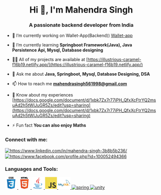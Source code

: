 <h1 align="center">Hi 👋, I'm Mahendra Singh</h1>
<h3 align="center">A passionate backend developer from India</h3>

- 🔭 I’m currently working on Wallet-App(Backend)) [Wallet-app](https://github.com/bigyanKumar/Wallet-app)

- 🌱 I’m currently learning **Springboot Framework(Java), Java Persistence Api, Mysql, Database designing**

- 👨‍💻 All of my projects are available at [https://illustrious-caramel-f16b19.netlify.app/](https://illustrious-caramel-f16b19.netlify.app/)

- 💬 Ask me about **Java, Springboot, Mysql, Database Designing, DSA**

- 📫 How to reach me **mahendrasingh561998@gmail.com**

- 📄 Know about my experiences [https://docs.google.com/document/d/1xbk7Zx7r77iPH_QfxXcFtrYQ2msuAd2h5tWIJuGR5Zs/edit?usp=sharing](https://docs.google.com/document/d/1xbk7Zx7r77iPH_QfxXcFtrYQ2msuAd2h5tWIJuGR5Zs/edit?usp=sharing)

- ⚡ Fun fact **You can also enjoy Maths**

<h3 align="left">Connect with me:</h3>
<p align="left">
<a href="https://linkedin.com/in/https://www.linkedin.com/in/mahendra-singh-3b8b5b236/" target="blank"><img align="center" src="https://raw.githubusercontent.com/rahuldkjain/github-profile-readme-generator/master/src/images/icons/Social/linked-in-alt.svg" alt="https://www.linkedin.com/in/mahendra-singh-3b8b5b236/" height="30" width="40" /></a>
<a href="https://fb.com/https://www.facebook.com/profile.php?id=100052494366" target="blank"><img align="center" src="https://raw.githubusercontent.com/rahuldkjain/github-profile-readme-generator/master/src/images/icons/Social/facebook.svg" alt="https://www.facebook.com/profile.php?id=100052494366" height="30" width="40" /></a>
</p>

<h3 align="left">Languages and Tools:</h3>
<p align="left"> <a href="https://www.w3schools.com/css/" target="_blank" rel="noreferrer"> <img src="https://raw.githubusercontent.com/devicons/devicon/master/icons/css3/css3-original-wordmark.svg" alt="css3" width="40" height="40"/> </a> <a href="https://www.w3.org/html/" target="_blank" rel="noreferrer"> <img src="https://raw.githubusercontent.com/devicons/devicon/master/icons/html5/html5-original-wordmark.svg" alt="html5" width="40" height="40"/> </a> <a href="https://www.java.com" target="_blank" rel="noreferrer"> <img src="https://raw.githubusercontent.com/devicons/devicon/master/icons/java/java-original.svg" alt="java" width="40" height="40"/> </a> <a href="https://developer.mozilla.org/en-US/docs/Web/JavaScript" target="_blank" rel="noreferrer"> <img src="https://raw.githubusercontent.com/devicons/devicon/master/icons/javascript/javascript-original.svg" alt="javascript" width="40" height="40"/> </a> <a href="https://www.mysql.com/" target="_blank" rel="noreferrer"> <img src="https://raw.githubusercontent.com/devicons/devicon/master/icons/mysql/mysql-original-wordmark.svg" alt="mysql" width="40" height="40"/> </a> <a href="https://spring.io/" target="_blank" rel="noreferrer"> <img src="https://www.vectorlogo.zone/logos/springio/springio-icon.svg" alt="spring" width="40" height="40"/> </a> <a href="https://unity.com/" target="_blank" rel="noreferrer"> <img src="https://www.vectorlogo.zone/logos/unity3d/unity3d-icon.svg" alt="unity" width="40" height="40"/> </a> </p>
